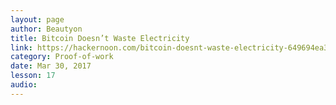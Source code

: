 ```yaml
---
layout: page
author: Beautyon
title: Bitcoin Doesn’t Waste Electricity
link: https://hackernoon.com/bitcoin-doesnt-waste-electricity-649694ea3605
category: Proof-of-work
date: Mar 30, 2017
lesson: 17
audio: 
---
```

